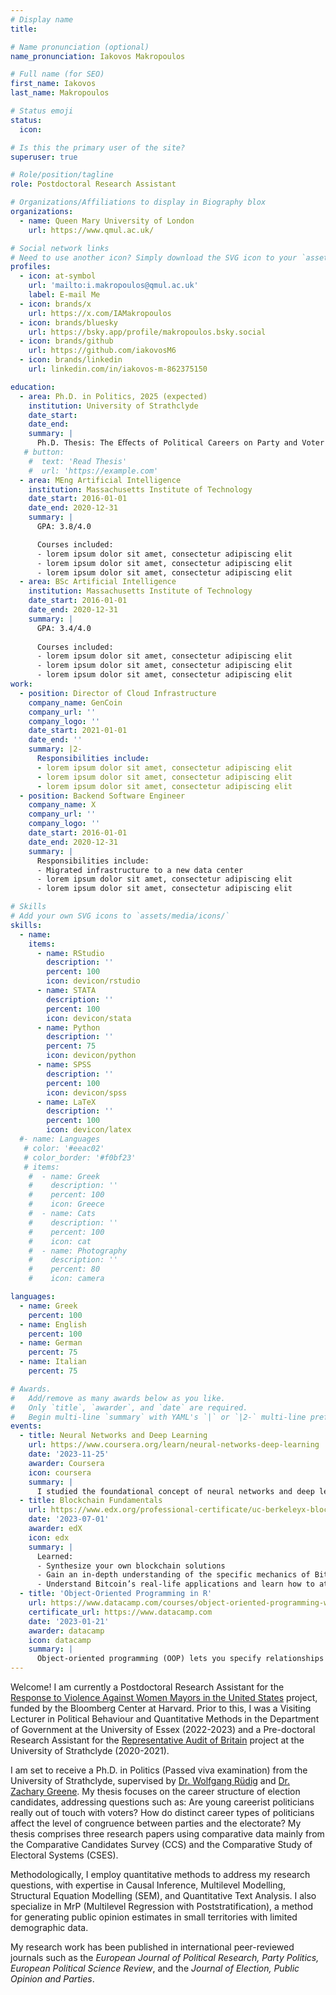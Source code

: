 ```yaml
---
# Display name
title: 

# Name pronunciation (optional)
name_pronunciation: Iakovos Makropoulos

# Full name (for SEO)
first_name: Iakovos   
last_name: Makropoulos

# Status emoji
status:
  icon: 

# Is this the primary user of the site?
superuser: true

# Role/position/tagline
role: Postdoctoral Research Assistant

# Organizations/Affiliations to display in Biography blox
organizations:
  - name: Queen Mary University of London
    url: https://www.qmul.ac.uk/

# Social network links
# Need to use another icon? Simply download the SVG icon to your `assets/media/icons/` folder.
profiles:
  - icon: at-symbol
    url: 'mailto:i.makropoulos@qmul.ac.uk'
    label: E-mail Me
  - icon: brands/x
    url: https://x.com/IAMakropoulos  
  - icon: brands/bluesky
    url: https://bsky.app/profile/makropoulos.bsky.social
  - icon: brands/github
    url: https://github.com/iakovosM6
  - icon: brands/linkedin
    url: linkedin.com/in/iakovos-m-862375150

education:
  - area: Ph.D. in Politics, 2025 (expected)
    institution: University of Strathclyde
    date_start: 
    date_end: 
    summary: |
      Ph.D. Thesis: The Eﬀects of Political Careers on Party and Voter Congruence Supervised by [Dr. Wolfgang Rüdig](https://www.strath.ac.uk/staff/r%C3%BCdigwolfgangdr/) and [Dr. Zachary Greene](https://www.strath.ac.uk/staff/greenezacharydr/) 
   # button:
    #  text: 'Read Thesis'
    #  url: 'https://example.com'
  - area: MEng Artificial Intelligence
    institution: Massachusetts Institute of Technology
    date_start: 2016-01-01
    date_end: 2020-12-31
    summary: |
      GPA: 3.8/4.0

      Courses included:
      - lorem ipsum dolor sit amet, consectetur adipiscing elit
      - lorem ipsum dolor sit amet, consectetur adipiscing elit
      - lorem ipsum dolor sit amet, consectetur adipiscing elit
  - area: BSc Artificial Intelligence
    institution: Massachusetts Institute of Technology
    date_start: 2016-01-01
    date_end: 2020-12-31
    summary: |
      GPA: 3.4/4.0
      
      Courses included:
      - lorem ipsum dolor sit amet, consectetur adipiscing elit
      - lorem ipsum dolor sit amet, consectetur adipiscing elit
      - lorem ipsum dolor sit amet, consectetur adipiscing elit
work:
  - position: Director of Cloud Infrastructure
    company_name: GenCoin
    company_url: ''
    company_logo: ''
    date_start: 2021-01-01
    date_end: ''
    summary: |2-
      Responsibilities include:
      - lorem ipsum dolor sit amet, consectetur adipiscing elit
      - lorem ipsum dolor sit amet, consectetur adipiscing elit
      - lorem ipsum dolor sit amet, consectetur adipiscing elit
  - position: Backend Software Engineer
    company_name: X
    company_url: ''
    company_logo: ''
    date_start: 2016-01-01
    date_end: 2020-12-31
    summary: |
      Responsibilities include:
      - Migrated infrastructure to a new data center
      - lorem ipsum dolor sit amet, consectetur adipiscing elit
      - lorem ipsum dolor sit amet, consectetur adipiscing elit

# Skills
# Add your own SVG icons to `assets/media/icons/`
skills:
  - name: 
    items:
      - name: RStudio
        description: ''
        percent: 100
        icon: devicon/rstudio
      - name: STATA
        description: ''
        percent: 100
        icon: devicon/stata
      - name: Python
        description: ''
        percent: 75
        icon: devicon/python
      - name: SPSS
        description: ''
        percent: 100
        icon: devicon/spss
      - name: LaTeX
        description: ''
        percent: 100
        icon: devicon/latex
  #- name: Languages
   # color: '#eeac02'
   # color_border: '#f0bf23'
   # items:
    #  - name: Greek
    #    description: ''
    #    percent: 100
    #    icon: Greece
    #  - name: Cats
    #    description: ''
    #    percent: 100
    #    icon: cat
    #  - name: Photography
    #    description: ''
    #    percent: 80
    #    icon: camera 

languages:
  - name: Greek
    percent: 100
  - name: English
    percent: 100
  - name: German
    percent: 75
  - name: Italian
    percent: 75

# Awards.
#   Add/remove as many awards below as you like.
#   Only `title`, `awarder`, and `date` are required.
#   Begin multi-line `summary` with YAML's `|` or `|2-` multi-line prefix and indent 2 spaces below.
events:
  - title: Neural Networks and Deep Learning
    url: https://www.coursera.org/learn/neural-networks-deep-learning
    date: '2023-11-25'
    awarder: Coursera
    icon: coursera
    summary: |
      I studied the foundational concept of neural networks and deep learning. By the end, I was familiar with the significant technological trends driving the rise of deep learning; build, train, and apply fully connected deep neural networks; implement efficient (vectorized) neural networks; identify key parameters in a neural network’s architecture; and apply deep learning to your own applications.
  - title: Blockchain Fundamentals
    url: https://www.edx.org/professional-certificate/uc-berkeleyx-blockchain-fundamentals
    date: '2023-07-01'
    awarder: edX
    icon: edx
    summary: |
      Learned:
      - Synthesize your own blockchain solutions
      - Gain an in-depth understanding of the specific mechanics of Bitcoin
      - Understand Bitcoin’s real-life applications and learn how to attack and destroy Bitcoin, Ethereum, smart contracts and Dapps, and alternatives to Bitcoin’s Proof-of-Work consensus algorithm
  - title: 'Object-Oriented Programming in R'
    url: https://www.datacamp.com/courses/object-oriented-programming-with-s3-and-r6-in-r
    certificate_url: https://www.datacamp.com
    date: '2023-01-21'
    awarder: datacamp
    icon: datacamp
    summary: |
      Object-oriented programming (OOP) lets you specify relationships between functions and the objects that they can act on, helping you manage complexity in your code. This is an intermediate level course, providing an introduction to OOP, using the S3 and R6 systems. S3 is a great day-to-day R programming tool that simplifies some of the functions that you write. R6 is especially useful for industry-specific analyses, working with web APIs, and building GUIs.
---
```


Welcome! I am currently a Postdoctoral Research Assistant for the [Response to Violence Against Women Mayors in the United States](https://cities.harvard.edu/news/new-research-aims-to-develop-insights-on-violence-against-women-leaders/) project, funded by the Bloomberg Center at Harvard. Prior to this, I was a Visiting Lecturer in Political Behaviour and Quantitative Methods in the Department of Government at the University of Essex (2022-2023) and a Pre-doctoral Research Assistant for the [Representative Audit of Britain](https://gtr.ukri.org/projects?ref=ES%2FL016508%2F1) project at the University of Strathclyde (2020-2021). 

I am set to receive a Ph.D. in Politics (Passed viva examination) from the University of Strathclyde, supervised by [Dr. Wolfgang Rüdig](https://www.strath.ac.uk/staff/r%C3%BCdigwolfgangdr/) and [Dr. Zachary Greene](https://www.strath.ac.uk/staff/greenezacharydr/). My thesis focuses on the career structure of election candidates, addressing questions such as: Are young careerist politicians really out of touch with voters? How do distinct career types of politicians affect the level of congruence between parties and the electorate? My thesis comprises three research papers using comparative data mainly from the Comparative Candidates Survey (CCS) and the Comparative Study of Electoral Systems (CSES). 

Methodologically, I employ quantitative methods to address my research questions, with expertise in Causal Inference, Multilevel Modelling, Structural Equation Modelling (SEM), and Quantitative Text Analysis. I also specialize in MrP (Multilevel Regression with Poststratification), a method for generating public opinion estimates in small territories with limited demographic data. 

My research work has been published in international peer-reviewed journals such as the _European Journal of Political Research, Party Politics, European Political Science Review_, and the _Journal of Election, Public Opinion and Parties_.


